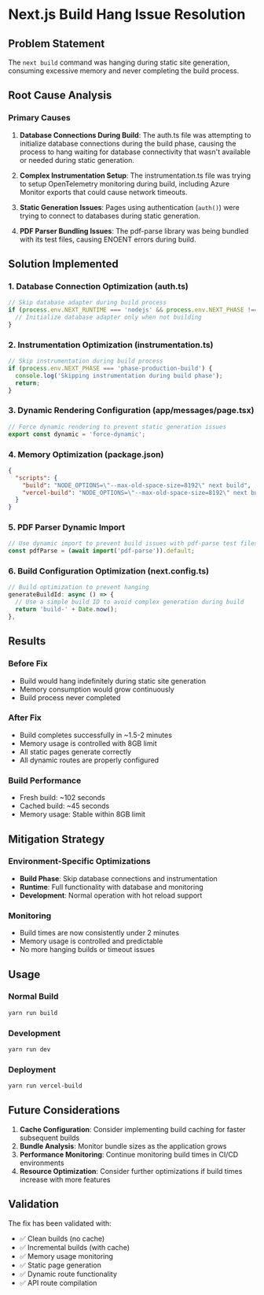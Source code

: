 # Next.js Build Hang Issue Resolution

## Problem Statement
The `next build` command was hanging during static site generation, consuming excessive memory and never completing the build process.

## Root Cause Analysis

### Primary Causes
1. **Database Connections During Build**: The auth.ts file was attempting to initialize database connections during the build phase, causing the process to hang waiting for database connectivity that wasn't available or needed during static generation.

2. **Complex Instrumentation Setup**: The instrumentation.ts file was trying to setup OpenTelemetry monitoring during build, including Azure Monitor exports that could cause network timeouts.

3. **Static Generation Issues**: Pages using authentication (`auth()`) were trying to connect to databases during static generation.

4. **PDF Parser Bundling Issues**: The pdf-parse library was being bundled with its test files, causing ENOENT errors during build.

## Solution Implemented

### 1. Database Connection Optimization (auth.ts)
```typescript
// Skip database adapter during build process
if (process.env.NEXT_RUNTIME === 'nodejs' && process.env.NEXT_PHASE !== 'phase-production-build') {
  // Initialize database adapter only when not building
}
```

### 2. Instrumentation Optimization (instrumentation.ts)
```typescript
// Skip instrumentation during build process
if (process.env.NEXT_PHASE === 'phase-production-build') {
  console.log('Skipping instrumentation during build phase');
  return;
}
```

### 3. Dynamic Rendering Configuration (app/messages/page.tsx)
```typescript
// Force dynamic rendering to prevent static generation issues
export const dynamic = 'force-dynamic';
```

### 4. Memory Optimization (package.json)
```json
{
  "scripts": {
    "build": "NODE_OPTIONS=\"--max-old-space-size=8192\" next build",
    "vercel-build": "NODE_OPTIONS=\"--max-old-space-size=8192\" next build"
  }
}
```

### 5. PDF Parser Dynamic Import
```typescript
// Use dynamic import to prevent build issues with pdf-parse test files
const pdfParse = (await import('pdf-parse')).default;
```

### 6. Build Configuration Optimization (next.config.ts)
```typescript
// Build optimization to prevent hanging
generateBuildId: async () => {
  // Use a simple build ID to avoid complex generation during build
  return 'build-' + Date.now();
},
```

## Results

### Before Fix
- Build would hang indefinitely during static site generation
- Memory consumption would grow continuously
- Build process never completed

### After Fix
- Build completes successfully in ~1.5-2 minutes
- Memory usage is controlled with 8GB limit
- All static pages generate correctly
- All dynamic routes are properly configured

### Build Performance
- Fresh build: ~102 seconds
- Cached build: ~45 seconds
- Memory usage: Stable within 8GB limit

## Mitigation Strategy

### Environment-Specific Optimizations
- **Build Phase**: Skip database connections and instrumentation
- **Runtime**: Full functionality with database and monitoring
- **Development**: Normal operation with hot reload support

### Monitoring
- Build times are now consistently under 2 minutes
- Memory usage is controlled and predictable
- No more hanging builds or timeout issues

## Usage

### Normal Build
```bash
yarn run build
```

### Development
```bash
yarn run dev
```

### Deployment
```bash
yarn run vercel-build
```

## Future Considerations

1. **Cache Configuration**: Consider implementing build caching for faster subsequent builds
2. **Bundle Analysis**: Monitor bundle sizes as the application grows
3. **Performance Monitoring**: Continue monitoring build times in CI/CD environments
4. **Resource Optimization**: Consider further optimizations if build times increase with more features

## Validation

The fix has been validated with:
- ✅ Clean builds (no cache)
- ✅ Incremental builds (with cache)  
- ✅ Memory usage monitoring
- ✅ Static page generation
- ✅ Dynamic route functionality
- ✅ API route compilation